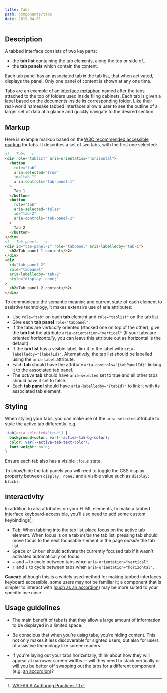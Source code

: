 ```yaml
---
title: Tabs
path: components/tabs
date: 2019-04-01
---
```


## Description

A tabbed interface consists of two key parts:

- the **tab list** containing the tab elements, along the top or side of…
- the **tab panels** which contain the content.

Each tab panel has an associated tab in the tab list, that when activated, displays the panel. Only one panel of content is shown at any one time.

Tabs are an example of an [interface metaphor](https://en.wikipedia.org/wiki/Interface_metaphor), named after the tabs attached to the top of folders used inside filing cabinets. Each tab is given a label based on the documents inside its corresponding folder. Like their real-world namesake tabbed interfaces allow a user to see the outline of a larger set of data at a glance and quickly navigate to the desired section.

## Markup

Here is example markup based on the [W3C recommended accessible markup](https://www.w3.org/TR/wai-aria-practices-1.1/#tabpanel) for tabs. It describes a set of two tabs, with the first one selected:

```html
<!-- Tabs -->
<div role="tablist" aria-orientation="horizontal">
  <button
    role="tab"
    aria-selected="true"
    id="tab-1"
    aria-controls="tab-panel-1"
  >
    Tab 1
  </button>
  <button
    role="tab"
    aria-selected="false"
    id="tab-2"
    aria-controls="tab-panel-2"
  >
    Tab 2
  </button>
</div>
<!-- Tab panels -->
<div id="tab-panel-1" role="tabpanel" aria-labelledby="tab-1">
  <h2>Tab panel 1 content</h2>
</div>
<div
  id="tab-panel-2"
  role="tabpanel"
  aria-labelledby="tab-2"
  style="display: none;"
>
  <h2>Tab panel 2 content</h2>
</div>
```

To communicate the semantic meaning and current state of each element to assistive technology, it makes extensive use of aria attributes:

- Use `role="tab"` on each **tab** element and `role="tablist"` on the tab list.
- Give each **tab panel** `role="tabpanel"`.
- If the tabs are _vertically_ oriented (stacked one on top of the other), give the **tab list** the attribute `aria-orientation="vertical"` (If your tabs are oriented _horizontally_, you can leave this attribute out as horizontal is the default).
- If the **tab list** has a visible label, link it to the label with `aria-labelledby="{labelId}"`. Alternatively, the tab list should be labelled using the `aria-label` attribute.
- Each **tab** should have the attribute `aria-controls="{tabPanelId}"` linking it to the associated tab panel.
- The _active_ **tab** should have `aria-selected` set to true and all other tabs should have it set to false.
- Each **tab panel** should have `aria-labelledby="{tabId}"` to link it with its associated tab element.

## Styling

When styling your tabs, you can make use of the `aria-selected` attribute to style the active tab differently. e.g.

```css
.tab[aria-selected='true'] {
  background-color: var(--active-tab-bg-color);
  color: var(--active-tab-text-color);
  font-weight: bold;
}
```

Ensure each tab also has a visible `:focus` state.

To show/hide the tab panels you will need to toggle the CSS display property between `display: none;` and a visible value such as `display: block;`.

## Interactivity

In addition to aria attributes on your HTML elements, to make a tabbed interface keyboard-accessible, you’ll also need to add some custom keybindings[^1]:

<!-- MDX can't parse markdown if an li starts with a kbd element ¯\_(ツ)_/¯ -->

- &#8203;<kbd>Tab</kbd>: When tabbing into the tab list, place focus on the active tab element. When focus is on a tab _inside_ the tab list, pressing tab should move focus to the next focusable element in the page _outside_ the tab list.
- &#8203;<kbd>Space</kbd> or <kbd>Enter</kbd> should activate the currently focused tab if it wasn't activated automatically on focus.
- &#8203;<kbd>←</kbd> and <kbd>→</kbd> to cycle between tabs when `aria-orientation="vertical"`.
- &#8203;<kbd>↑</kbd> and <kbd>↓</kbd> to cycle between tabs when `aria-orientation="horizontal"`.

**Caveat:** although this is a widely used method for making tabbed interfaces keyboard accessible, some users may not be familiar it; a component that is simpler to interact with ([such as an accordion](/components/accordion)) may be more suited to your specific use case.

## Usage guidelines

- The main benefit of tabs is that they allow a large amount of information to be displayed in a limited space.

- Be conscious that when you’re using tabs, you’re hiding content. This not only makes it less discoverable for sighted users, but also for users of assistive technology like screen readers.

- If you're laying out your tabs horizontally, think about how they will appear at narrower screen widths — will they need to stack vertically or will you be better off swapping out the tabs for a different component (e.g. [an accordion](/components/accordion))?

[^1]: [WAI-ARIA Authoring Practices 1.1](https://www.w3.org/TR/wai-aria-practices-1.1/#tabpanel)
